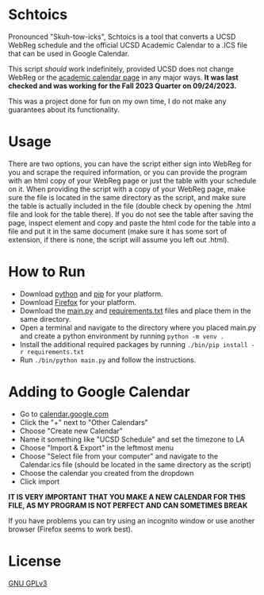 
# Schtoics
Pronounced "Skuh-tow-icks", Schtoics is a tool that converts a UCSD WebReg schedule and the official UCSD Academic Calendar to a .ICS file that can be used in Google Calendar.

This script *should* work indefinitely, provided UCSD does not change WebReg or the [academic calendar page](https://blink.ucsd.edu/instructors/resources/academic/calendars/2020.html) in any major ways. **It was last checked and was working for the Fall 2023 Quarter on 09/24/2023.**

This was a project done for fun on my own time, I do not make any guarantees about its functionality.

# Usage

There are two options, you can have the script either sign into WebReg for you and scrape the required information, or you can provide the program with an html copy of your WebReg page or just the table with your schedule on it. When providing the script with a copy of your WebReg page, make sure the file is located in the same directory as the script, and make sure the table is actually included in the file (double check by opening the .html file and look for the table there). If you do not see the table after saving the page, inspect element and copy and paste the html code for the table into a file and put it in the same document (make sure it has some sort of extension, if there is none, the script will assume you left out .html).

# How to Run

 - Download [python](https://www.python.org/downloads/) and [pip](https://pip.pypa.io/en/stable/installation/) for your platform.
 - Download [Firefox](https://www.mozilla.org/en-US/firefox/new/) for your platform.
 - Download the [main.py](https://github.com/isaiahtx/Schtoics/blob/master/main.py) and [requirements.txt](https://github.com/isaiahtx/Schtoics/blob/master/requirements.txt) files and place them in the same directory.
 - Open a terminal and navigate to the directory where you placed main.py and create a python environment by running `python -m venv .`
 - Install the additional required packages by running `./bin/pip install -r requirements.txt`
 - Run `./bin/python main.py` and follow the instructions.

# Adding to Google Calendar
* Go to [calendar.google.com](https://calendar.google.com/)
* Click the "+" next to "Other Calendars"
* Choose "Create new Calendar"
* Name it something like "UCSD Schedule" and set the timezone to LA
* Choose "Import & Export" in the leftmost menu
* Choose "Select file from your computer" and navigate to the Calendar.ics file (should be located in the same directory as the script)
* Choose the calendar you created from the dropdown
* Click import

**IT IS VERY IMPORTANT THAT YOU MAKE A NEW CALENDAR FOR THIS FILE, AS MY PROGRAM IS NOT PERFECT AND CAN SOMETIMES BREAK**

If you have problems you can try using an incognito window or use another browser (Firefox seems to work best).

# License
[GNU GPLv3](https://choosealicense.com/licenses/gpl-3.0/)
